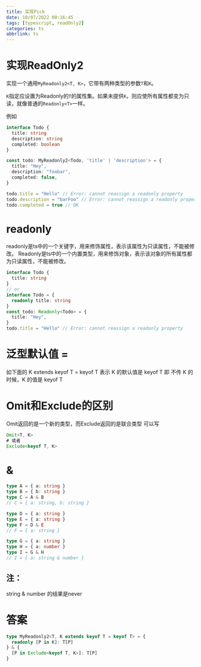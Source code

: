 ```yaml
---
title: 实现Pick
date: 10/07/2022 00:16:45
tags: [typescript, readOnly2]
categories: ts
abbrlink: ts
---
```


# 实现ReadOnly2

实现一个通用`MyReadonly2<T, K>`，它带有两种类型的参数`T`和`K`。

`K`指定应设置为Readonly的`T`的属性集。如果未提供`K`，则应使所有属性都变为只读，就像普通的`Readonly<T>`一样。

例如

```ts
interface Todo {
  title: string
  description: string
  completed: boolean
}

const todo: MyReadonly2<Todo, 'title' | 'description'> = {
  title: "Hey",
  description: "foobar",
  completed: false,
}

todo.title = "Hello" // Error: cannot reassign a readonly property
todo.description = "barFoo" // Error: cannot reassign a readonly property
todo.completed = true // OK
```

# readonly
readonly是ts中的一个关键字，用来修饰属性，表示该属性为只读属性，不能被修改。
Readonly<T>是ts中的一个内置类型，用来修饰对象，表示该对象的所有属性都为只读属性，不能被修改。

```ts
interface Todo {
  title: string
}
// or
interface Todo = {
  readonly title: string
}
const todo: Readonly<Todo> = {
  title: "Hey",
}
todo.title = "Hello" // Error: cannot reassign a readonly property
```

# 泛型默认值 =

如下面的 K extends keyof T = keyof T 表示 K 的默认值是 keyof T
即 不传 K 的时候，K 的值是 keyof T


# Omit和Exclude的区别

Omit返回的是一个新的类型，而Exclude返回的是联合类型
可以写
```ts
Omit<T, K>
# 或者
Exclude<keyof T, K>
```

# &

```ts
type A = { a: string }
type B = { b: string }
type C = A & B
// C = { a: string, b: string }

type D = { a: string }
type E = { a: string }
type F = D & E
// F = { a: string }

type G = { a: string }
type H = { a: number }
type I = G & H
// I = { a: string & number }
```
## 注：
string & number 的结果是never


# 答案
```ts
type MyReadonly2<T, K extends keyof T = keyof T> = {
  readonly [P in K]: T[P]
} & {
  [P in Exclude<keyof T, K>]: T[P]
}
```
